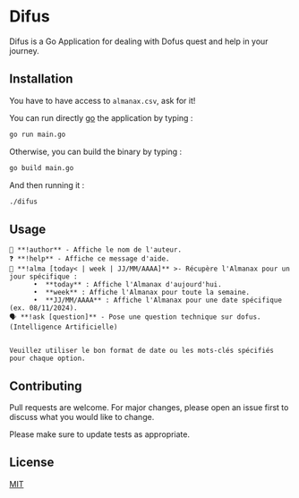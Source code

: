 # Difus

Difus is a Go Application for dealing with Dofus quest and help in your journey.

## Installation

You have to have access to `almanax.csv`, ask for it!

You can run directly [go](https://go.dev/) the application by typing :



```bash
go run main.go
```

Otherwise, you can build the binary by typing :

```bash
go build main.go
```

And then running it :

```bash
./difus
```

## Usage

	📜 **!author** - Affiche le nom de l'auteur.
	❓ **!help** - Affiche ce message d'aide.
	📅 **!alma [today< | week | JJ/MM/AAAA]** >- Récupère l'Almanax pour un jour spécifique :
	      •  **today** : Affiche l'Almanax d'aujourd'hui.
	      •  **week** : Affiche l'Almanax pour toute la semaine.
	      •  **JJ/MM/AAAA** : Affiche l'Almanax pour une date spécifique (ex. 08/11/2024).
	🗣️ **!ask [question]** - Pose une question technique sur dofus. (Intelligence Artificielle)

	
	Veuillez utiliser le bon format de date ou les mots-clés spécifiés pour chaque option.


## Contributing

Pull requests are welcome. For major changes, please open an issue first
to discuss what you would like to change.

Please make sure to update tests as appropriate.

## License

[MIT](https://choosealicense.com/licenses/mit/)